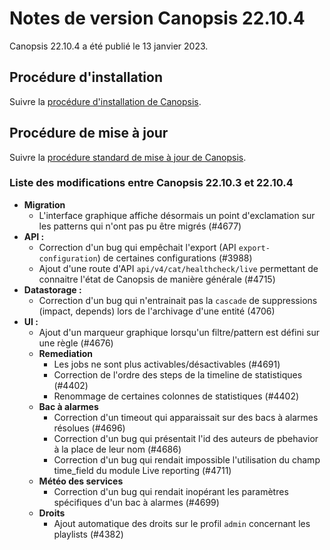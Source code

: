 # Notes de version Canopsis 22.10.4

Canopsis 22.10.4 a été publié le 13 janvier 2023.

## Procédure d'installation

Suivre la [procédure d'installation de Canopsis](../guide-administration/installation/index.md).

## Procédure de mise à jour

Suivre la [procédure standard de mise à jour de Canopsis](../guide-administration/mise-a-jour/index.md).

### Liste des modifications entre Canopsis 22.10.3 et 22.10.4

*  **Migration**
    * L'interface graphique affiche désormais un point d'exclamation sur les patterns qui n'ont pas pu être migrés (#4677)
*  **API :**
    * Correction d'un bug qui empêchait l'export (API `export-configuration`) de certaines configurations (#3988)
    * Ajout d'une route d'API `api/v4/cat/healthcheck/live` permettant de connaitre l'état de Canopsis de manière générale (#4715)
*  **Datastorage :**
    * Correction d'un bug qui n'entrainait pas la `cascade` de suppressions (impact, depends) lors de l'archivage d'une entité (4706)
*  **UI :**
    * Ajout d'un marqueur graphique lorsqu'un filtre/pattern est défini sur une règle (#4676)
    * **Remediation**
        * Les jobs ne sont plus activables/désactivables (#4691)
        * Correction de l'ordre des steps de la timeline de statistiques (#4402)
        * Renommage de certaines colonnes de statistiques (#4402)
    * **Bac à alarmes**
        * Correction d'un timeout qui apparaissait sur des bacs à alarmes résolues (#4696)
        * Correction d'un bug qui présentait l'id des auteurs de pbehavior à la place de leur nom (#4686)
        * Correction d'un bug qui rendait impossible l'utilisation du champ time_field du module Live reporting (#4711)
    * **Météo des services**
        * Correction d'un bug qui rendait inopérant les paramètres spécifiques d'un bac à alarmes (#4699)
    * **Droits**
        * Ajout automatique des droits sur le profil `admin` concernant les playlists (#4382)
